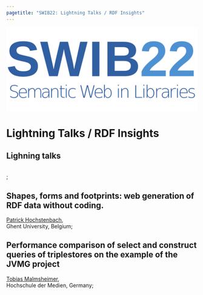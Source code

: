 ```yaml
---
pagetitle: "SWIB22: Lightning Talks / RDF Insights"
---
```


<div id="main">

![](../images/swib.png) 


# Lightning Talks / RDF Insights



## Lighning talks

<br />
; 



## Shapes, forms and footprints: web generation of RDF data without coding.

<u>Patrick Hochstenbach</u>, <br />
Ghent University, Belgium; 



## Performance comparison of select and construct queries of triplestores on the example of the JVMG project

<u>Tobias Malmsheimer</u>, <br />
Hochschule der Medien, Germany; 



